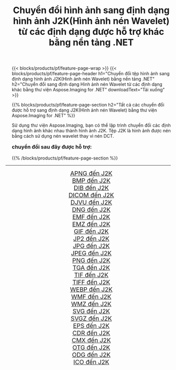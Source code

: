 ﻿---
title: Chuyển đổi hình ảnh sang định dạng hình ảnh J2K(Hình ảnh nén Wavelet) từ các định dạng được hỗ trợ khác bằng nền tảng .NET 
weight: 3920
url: /vi/net/conversion/to/j2k/ 
lang: vi
langdirlevel: 2
locales: zh-hans,ja,it,ru,de,es,fr,nl,id,lt,pl,pt,vi,tr,ko,zh-hant,ar,hi,th,sv,cs,uk,he
description: Sử dụng Aspose.Imaging cho thư viện .NET, thật dễ dàng để chuyển đổi sang J2K(Hình ảnh nén Wavelet) từ các định dạng hình ảnh được hỗ trợ khác
---

{{< blocks/products/pf/feature-page-wrap >}}
{{< blocks/products/pf/feature-page-header h1="Chuyển đổi tệp hình ảnh sang định dạng hình ảnh J2K(Hình ảnh nén Wavelet) bằng nền tảng .NET" h2="Chuyển đổi sang định dạng Hình ảnh nén Wavelet từ các định dạng khác bằng thư viện Aspose.Imaging for .NET" downloadText="Tải xuống" >}}


{{% blocks/products/pf/feature-page-section  h2="Tất cả các chuyển đổi được hỗ trợ sang định dạng J2K(Hình ảnh nén Wavelet) bằng thư viện Aspose.Imaging for .NET" %}}
<p align=justify>Sử dụng thư viện Aspose.Imaging, bạn có thể lập trình chuyển đổi các định dạng hình ảnh khác nhau thành hình ảnh J2K. Tệp J2K là hình ảnh được nén bằng cách sử dụng nén wavelet thay vì nén DCT.</p>
<h3 style="margin-top:16px;">
chuyển đổi sau đây được hỗ trợ:
</h3>
{{% /blocks/products/pf/feature-page-section %}}
<div class="container-fluid productfamilypage bg-gray">
    <div class="convertypes bg-gray agp-content section">
        <div class="container">
		<hr style="margin-left:-20px;"/>
		<div class="row other-converters" style="gap: 10px;font-size: 19px;text-align:center;">
		    <div class='col-md-3 other-converter remove-lp remove-rp'><a href="/imaging/vi/net/conversion/apng-to-j2k/" style="padding:15px;">APNG đến J2K</a></div>
<div class='col-md-3 other-converter remove-lp remove-rp'><a href="/imaging/vi/net/conversion/bmp-to-j2k/" style="padding:15px;">BMP đến J2K</a></div>
<div class='col-md-3 other-converter remove-lp remove-rp'><a href="/imaging/vi/net/conversion/dib-to-j2k/" style="padding:15px;">DIB đến J2K</a></div>
<div class='col-md-3 other-converter remove-lp remove-rp'><a href="/imaging/vi/net/conversion/dicom-to-j2k/" style="padding:15px;">DICOM đến J2K</a></div>
<div class='col-md-3 other-converter remove-lp remove-rp'><a href="/imaging/vi/net/conversion/djvu-to-j2k/" style="padding:15px;">DJVU đến J2K</a></div>
<div class='col-md-3 other-converter remove-lp remove-rp'><a href="/imaging/vi/net/conversion/dng-to-j2k/" style="padding:15px;">DNG đến J2K</a></div>
<div class='col-md-3 other-converter remove-lp remove-rp'><a href="/imaging/vi/net/conversion/emf-to-j2k/" style="padding:15px;">EMF đến J2K</a></div>
<div class='col-md-3 other-converter remove-lp remove-rp'><a href="/imaging/vi/net/conversion/emz-to-j2k/" style="padding:15px;">EMZ đến J2K</a></div>
<div class='col-md-3 other-converter remove-lp remove-rp'><a href="/imaging/vi/net/conversion/gif-to-j2k/" style="padding:15px;">GIF đến J2K</a></div>
<div class='col-md-3 other-converter remove-lp remove-rp'><a href="/imaging/vi/net/conversion/jp2-to-j2k/" style="padding:15px;">JP2 đến J2K</a></div>
<div class='col-md-3 other-converter remove-lp remove-rp'><a href="/imaging/vi/net/conversion/jpg-to-j2k/" style="padding:15px;">JPG đến J2K</a></div>
<div class='col-md-3 other-converter remove-lp remove-rp'><a href="/imaging/vi/net/conversion/jpeg-to-j2k/" style="padding:15px;">JPEG đến J2K</a></div>
<div class='col-md-3 other-converter remove-lp remove-rp'><a href="/imaging/vi/net/conversion/png-to-j2k/" style="padding:15px;">PNG đến J2K</a></div>
<div class='col-md-3 other-converter remove-lp remove-rp'><a href="/imaging/vi/net/conversion/tga-to-j2k/" style="padding:15px;">TGA đến J2K</a></div>
<div class='col-md-3 other-converter remove-lp remove-rp'><a href="/imaging/vi/net/conversion/tif-to-j2k/" style="padding:15px;">TIF đến J2K</a></div>
<div class='col-md-3 other-converter remove-lp remove-rp'><a href="/imaging/vi/net/conversion/tiff-to-j2k/" style="padding:15px;">TIFF đến J2K</a></div>
<div class='col-md-3 other-converter remove-lp remove-rp'><a href="/imaging/vi/net/conversion/webp-to-j2k/" style="padding:15px;">WEBP đến J2K</a></div>
<div class='col-md-3 other-converter remove-lp remove-rp'><a href="/imaging/vi/net/conversion/wmf-to-j2k/" style="padding:15px;">WMF đến J2K</a></div>
<div class='col-md-3 other-converter remove-lp remove-rp'><a href="/imaging/vi/net/conversion/wmz-to-j2k/" style="padding:15px;">WMZ đến J2K</a></div>
<div class='col-md-3 other-converter remove-lp remove-rp'><a href="/imaging/vi/net/conversion/svg-to-j2k/" style="padding:15px;">SVG đến J2K</a></div>
<div class='col-md-3 other-converter remove-lp remove-rp'><a href="/imaging/vi/net/conversion/svgz-to-j2k/" style="padding:15px;">SVGZ đến J2K</a></div>
<div class='col-md-3 other-converter remove-lp remove-rp'><a href="/imaging/vi/net/conversion/eps-to-j2k/" style="padding:15px;">EPS đến J2K</a></div>
<div class='col-md-3 other-converter remove-lp remove-rp'><a href="/imaging/vi/net/conversion/cdr-to-j2k/" style="padding:15px;">CDR đến J2K</a></div>
<div class='col-md-3 other-converter remove-lp remove-rp'><a href="/imaging/vi/net/conversion/cmx-to-j2k/" style="padding:15px;">CMX đến J2K</a></div>
<div class='col-md-3 other-converter remove-lp remove-rp'><a href="/imaging/vi/net/conversion/otg-to-j2k/" style="padding:15px;">OTG đến J2K</a></div>
<div class='col-md-3 other-converter remove-lp remove-rp'><a href="/imaging/vi/net/conversion/odg-to-j2k/" style="padding:15px;">ODG đến J2K</a></div>
<div class='col-md-3 other-converter remove-lp remove-rp'><a href="/imaging/vi/net/conversion/ico-to-j2k/" style="padding:15px;">ICO đến J2K</a></div>
                </div>
        </div>
    </div>
</div>
<br/>

